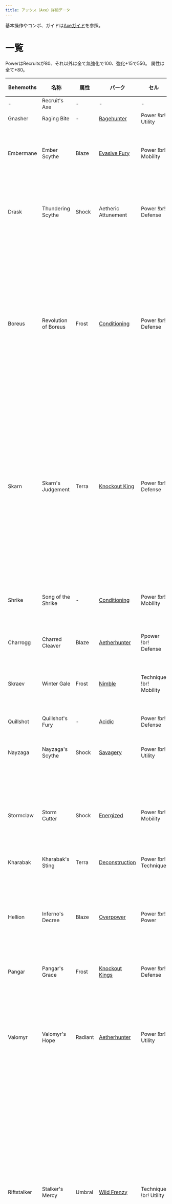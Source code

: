 ```yaml
---
title: アックス（Axe）詳細データ
---
```

基本操作やコンボ、ガイドは[Axeガイド](!br!basic!br!axe!br!)を参照。

# 一覧
PowerはRecruitsが80、それ以外は全て無強化で100、強化+15で550。
属性は全て+80。

|  Behemoths  |         名称         |  属性   |       パーク        |          セル           |                                                                       固有効果                                                                        |
| ----------- | -------------------- | ------- | ------------------- | ----------------------- | ----------------------------------------------------------------------------------------------------------------------------------------------------- |
| -           | Recruit's Axe        | -       | -                   | -                       | -                                                                                                                                                     |
| Gnasher     | Raging Bite          | -       | [Ragehunter](/data/パーク/#ragehunter)          | Power !br! Utility      | -                                                                                                                                                     |
| Embermane   | Ember Scythe         | Blaze   | [Evasive Fury](/data/パーク/#evasive-fury)        | Power !br! Mobility     | 通常攻撃7HIT目に+250 Partダメージ。                                                                                                                   |
| Drask       | Thundering Scythe    | Shock   | Aetheric Attunement | Power !br! Defense      | ベヒモスの頭に対して+25%ダメージボーナス                                                                                                              |
| Boreus      | Revolution of Boreus | Frost   | [Conditioning](/data/パーク/#conditioning)        | Power !br! Defense      | 弾を使用した時、Frost Spritesを生成する。次の攻撃に50のダメージボーナスと、Frost属性ダメージを付与する。Spiritは最大4匹まで。                         |
| Skarn       | Skarn's Judgement    | Terra   | [Knockout King](/data/パーク/#knockout-king)       | Power !br! Defense      | ダメージを与えた際に確率（基礎ダメージに比例）で40のヘルスシールドを生成する。ヘルスシールドはスタックし、12秒間継続する。                            |
| Shrike      | Song of the Shrike   | -       | [Conditioning](/data/パーク/#conditioning)        | Power !br! Mobility     | 回避使用後の次の攻撃に部位破壊ダメージ+100。                                                                                                          |
| Charrogg    | Charred Cleaver      | Blaze   | [Aetherhunter](/data/パーク/#aetherhunter)        | Ppower !br! Defense     | -                                                                                                                                                     |
| Skraev      | Winter Gale          | Frost   | [Nimble](/data/パーク/#nimble)              | Technique !br! Mobility | 回避時、6つのIce Minesを落とす。CT30秒。                                                                                                              |
| Quillshot   | Quillshot's Fury     | -       | [Acidic](/data/パーク/#acidic)              | Power !br! Defense      | -                                                                                                                                                     |
| Nayzaga     | Nayzaga's Scythe     | Shock   | [Savagery](/data/パーク/#aavagery)            | Power !br! Utility      | 縦溜め3ベストタイミングでHP100回復                                                                                                                    |
| Stormclaw   | Storm Cutter         | Shock   | [Energized](/data/パーク/#energized)           | Power !br! Mobility     | 敵の攻撃を回避した後、次の武器攻撃に300％ゲージ上昇効果                                                                                               |
| Kharabak    | Kharabak's Sting     | Terra   | [Deconstruction](/data/パーク/#Deconstruction)      | Power !br! Technique    | -                                                                                                                                                     |
| Hellion     | Inferno's Decree     | Blaze   | [Overpower](/data/パーク/#overpower)           | Power !br! Power        | 連続した攻撃の6HIT目に+175のBlazeダメージとBlaze属性ダメージを付与する                                                                                |
| Pangar      | Pangar's Grace       | Frost   | [Knockout Kings](/data/パーク/#knockout-kings)      | Power !br! Defense      | -                                                                                                                                                     |
| Valomyr     | Valomyr's Hope       | Radiant | [Aetherhunter](/data/パーク/#Aetherhunter)        | Power !br! Utility      | チャージ後の攻撃に550のRadiantダメージを付加する。チャージ速度は現在のHPに依存する。                                                                  |
| Riftstalker | Stalker's Mercy      | Umbral  | [Wild Frenzy](/data/パーク/#wild-frenzy)         | Technique !br! Utility  | ダメージを与えた際に確率（基礎ダメージに比例）でShadow Orbを生成し、5秒間一つにつき2.5%ダメージ上昇。Orbが5個以上ある場合ダメージボーナスは倍になる。 |
| Koshai      | Sovereign's Wrath    | Terra   | [Sharpened](/data/パーク/#sharpened)           | Power !br! Utility      | 6秒間ダメージを与えないと、次の2回の攻撃時にダメージが25%上昇。                                                                                       |
| Rezakiri    | Edge of Dawn         | Radiant | [Cunning](/data/パーク/#cunning)             | Power !br! Mobility     | 10%の確率で攻撃た2HITする。                                                                                                                           |
| Shrowd      | Reaper of Night      | Umbral  | [Cunning](/data/パーク/#cunning)             | Power !br! Utility      | ヘルス20%以下の時、+50%ダメージ。                                                                                                                     |

# 特殊アクション
特殊ゲージがMAXの時に特殊アクションを当てる事で、ゲージの数字が増え、攻撃力が上昇する。

## Concussive Payload
初期装備。
斧をブーメランのように投げつける。
斧投げ中にもう一度特殊アクションを行う事で強力な叩きつけを出せる。
叩きつけを当てたときにゲージの段階が進む。

## Savage Wellspring
Axe Mastery Lv8 で習得可能。
斧を直線的に投げつける。
敵に当たると斧が跳ね返って戻ってくる。
高威力だが、敵に当たらないとそのまま飛んで行ってしまう。

# MOD
## Volatile Axecore
Axe Mastery 6で開放。
溜め攻撃の溜め中に周囲にダメージを与える。

## Lightweight Haft
Axe Mastery 10で開放。
横振りの溜め移動中の消費スタミナ50%減少。

## Overcharged Cylinder
Axe Mastery 16で開放。
武器ゲージの数値が4まで上がるようになる。
